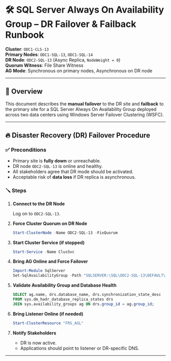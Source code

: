 # 🛠️ SQL Server Always On Availability Group – DR Failover & Failback Runbook

**Cluster**: `ODC1-CLS-13`  
**Primary Nodes**: `ODC1-SQL-13`, `ODC1-SQL-14`  
**DR Node**: `ODC2-SQL-13` (Async Replica, `NodeWeight = 0`)  
**Quorum Witness**: File Share Witness  
**AG Mode**: Synchronous on primary nodes, Asynchronous on DR node

---

## 📍 Overview

This document describes the **manual failover** to the DR site and **failback** to the primary site for a SQL Server Always On Availability Group deployed across two data centers using Windows Server Failover Clustering (WSFC).

---

## 🔥 Disaster Recovery (DR) Failover Procedure

### ✅ Preconditions

- Primary site is **fully down** or unreachable.
- DR node `ODC2-SQL-13` is online and healthy.
- All stakeholders agree that DR mode should be activated.
- Acceptable risk of **data loss** if DR replica is asynchronous.

### 🪛 Steps

1. **Connect to the DR Node**

    Log on to `ODC2-SQL-13`.

2. **Force Cluster Quorum on DR Node**

    ```powershell
    Start-ClusterNode -Name ODC2-SQL-13 -FixQuorum
    ```

3. **Start Cluster Service (if stopped)**

    ```powershell
    Start-Service -Name ClusSvc
    ```

4. **Bring AG Online and Force Failover**

    ```powershell
    Import-Module SqlServer
    Set-SqlAvailabilityGroup -Path "SQLSERVER:\SQL\ODC2-SQL-13\DEFAULT\AvailabilityGroups\SFRS_AG" -Failover
    ```

5. **Validate Availability Group and Database Health**

    ```sql
    SELECT ag.name, drs.database_name, drs.synchronization_state_desc
    FROM sys.dm_hadr_database_replica_states drs
    JOIN sys.availability_groups ag ON drs.group_id = ag.group_id;
    ```

6. **Bring Listener Online (if needed)**

    ```powershell
    Start-ClusterResource "FRS_AGL"
    ```

7. **Notify Stakeholders**

    - DR is now active.
    - Applications should point to listener or DR-specific DNS.

---

